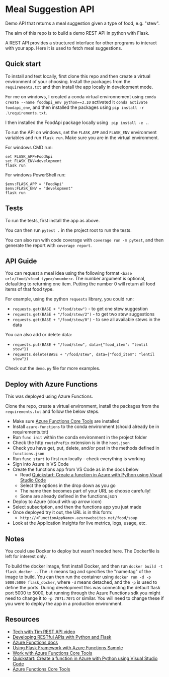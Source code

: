 
# Meal Suggestion API

Demo API that returns a meal suggestion given a type of food, e.g. "stew". 

The aim of this repo is to build a demo REST API in python with Flask.


A REST API provides a structured interface for other programs to 
interact with your app. Here it is used to fetch meal suggestions.


## Quick start

To install and test locally, first clone this repo and then create a 
virtual environment of your choosing. Install the packages from the 
`requirements.txt` and then install the app locally in development mode. 

For me on windows, I created a conda virtual environnement using 
`conda create --name foodapi_env python==3.10`
activated it `conda activate foodapi_env`, and then installed the packages
using `pip install -r .\requirements.txt`. 

I then installed the FoodApi package locally using 
` pip install -e .`. 

To run the API on windows, set the `FLASK_APP` and `FLASK_ENV` environment 
variables and run `flask run`. Make sure you are in the virtual environment.

For windows CMD run:
```CMD
set FLASK_APP=FoodApi
set FLASK_ENV=development
flask run
```

For windows PowerShell run:
```CMD
$env:FLASK_APP = 'FoodApi'
$env:FLASK_ENV = "development"
flask run
```

## Tests

To run the tests, first install the app as above. 

You can then run `pytest .` in the project root to run the tests. 

You can also run with code coverage with `coverage run -m pytest`, 
and then generate the report with `coverage report`.


## API Guide

You can request a meal idea using the following format
`<base url>/food/<food type>/<number>`.
The number argument is optional, defaulting to returning one item. 
Putting the number 0 will return all food items of that food type.

For example, using the python `requests` library, you could run:
* `requests.get(BASE + "/food/stew")` - to get one stew suggestion
* `requests.get(BASE + "/food/stew/2")` - to get two stew suggestions
* `requests.get(BASE + "/food/stew/0")` - to see all available stews in the data

You can also add or delete data:
* `requests.put(BASE + "/food/stew", data={"food_item": "lentil stew"})`
* `requests.delete(BASE + "/food/stew", data={"food_item": "lentil stew"})`

Check out the `demo.py` file for more examples. 


## Deploy with Azure Functions

This was deployed using Azure Functions.

Clone the repo, create a virtual environment, install the packages from the 
`requirements.txt` and follow the below steps. 

* Make sure [Azure Functions Core Tools](https://learn.microsoft.com/en-us/azure/azure-functions/functions-run-local?tabs=v4%2Cwindows%2Ccsharp%2Cportal%2Cbash#install-the-azure-functions-core-tools) are installed 
* Install `azure-functions` to the conda environment (should already be in requirements.txt)
* Run `func init` within the conda environment in the project folder
* Check the http `routePrefix` extension is in the `host.json`
* Check you have get, put, delete, and/or post in the methods defined in `functions.json`
* Run `func start` to first run locally - check everything is working
* Sign into Azure in VS Code
* Create the functions app from VS Code as in the docs below
    * Read [Quickstart: Create a function in Azure with Python using Visual Studio Code](https://learn.microsoft.com/en-us/azure/azure-functions/create-first-function-vs-code-python?pivots=python-mode-configuration)
    * Select the options in the drop down as you go
    * The name then becomes part of your URL so choose carefully! 
    * Some are already defined in the functions.json
* Deploy to Azure (cloud with up arrow icon)
* Select subscription, and then the functions app you just made
* Once deployed try it out, the URL is in this form:
    * `http://<FunctionAppName>.azurewebsites.net/food/soup`
* Look at the Application Insights for live metrics, logs, usage, etc. 



## Notes

You could use Docker to deploy but wasn't needed here. The Dockerfile is left
for interest only.

To build the docker image, first install Docker, and then run
`docker build -t flask_docker .`. The `-t` means tag and specifies
the "name:tag" of the image to build.
You can then run the container using 
`docker run -d -p 5000:5000 flask_docker`, where `-d` means detached,
and the `-p` is used to define the ports. During development
this was connecting the default flask port 5000 to 5000, but running
through the Azure Functions sdk you might need to change it to `-p 7071:7071`
or similar. You will need to change these if you were to deploy the app in 
a production environment. 


## Resources

* [Tech with Tim REST API video](https://www.youtube.com/watch?v=GMppyAPbLYk)
* [Developing RESTful APIs with Python and Flask](https://auth0.com/blog/developing-restful-apis-with-python-and-flask/)
* [Azure Functions docs](https://learn.microsoft.com/en-us/azure/azure-functions/functions-run-local?tabs=v4%2Cwindows%2Ccsharp%2Cportal%2Cbash)
* [Using Flask Framework with Azure Functions Sample](https://learn.microsoft.com/en-us/samples/azure-samples/flask-app-on-azure-functions/azure-functions-python-create-flask-app/)
* [Work with Azure Functions Core Tools](https://learn.microsoft.com/en-us/azure/azure-functions/functions-run-local?tabs=v4%2Cwindows%2Ccsharp%2Cportal%2Cbash)
* [Quickstart: Create a function in Azure with Python using Visual Studio Code](https://learn.microsoft.com/en-us/azure/azure-functions/create-first-function-vs-code-python?pivots=python-mode-configuration)
* [Azure Functions Core Tools](https://learn.microsoft.com/en-us/azure/azure-functions/functions-run-local?tabs=v4%2Cwindows%2Ccsharp%2Cportal%2Cbash#install-the-azure-functions-core-tools)

